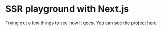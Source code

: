 # SSR playground with Next.js

Trying out a few things to see how it goes. You can see the project [here](https://merala.herokuapp.com/)